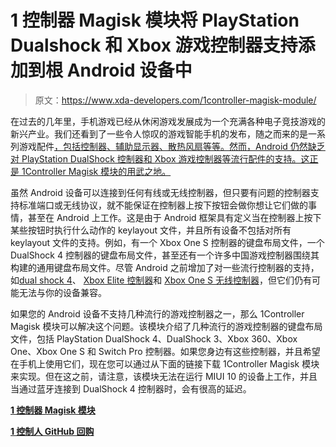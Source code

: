 # 1 控制器 Magisk 模块将 PlayStation Dualshock 和 Xbox 游戏控制器支持添加到根 Android 设备中

> 原文：<https://www.xda-developers.com/1controller-magisk-module/>

在过去的几年里，手机游戏已经从休闲游戏发展成为一个充满各种电子竞技游戏的新兴产业。我们还看到了一些令人惊叹的游戏智能手机的发布，随之而来的是一系列游戏配件[，包括控制器、辅助显示器、散热风扇等等。然而，Android 仍然缺乏对 PlayStation DualShock 控制器和 Xbox 游戏控制器等流行配件的支持。这正是 1Controller Magisk 模块的用武之地。](https://www.xda-developers.com/razer-kishi-extending-game-controller-android-ios/)

虽然 Android 设备可以连接到任何有线或无线控制器，但只要有问题的控制器支持标准端口或无线协议，就不能保证在控制器上按下按钮会做你想让它们做的事情，甚至在 Android 上工作。这是由于 Android 框架具有定义当在控制器上按下某些按钮时执行什么动作的 keylayout 文件，并且所有设备不包括对所有 keylayout 文件的支持。例如，有一个 Xbox One S 控制器的键盘布局文件，一个 DualShock 4 控制器的键盘布局文件，甚至还有一个许多中国游戏控制器围绕其构建的通用键盘布局文件。尽管 Android 之前增加了对一些流行控制器的支持，如[dual shock 4](https://www.xda-developers.com/android-pie-support-playstation-4-dualshock-4/)、 [Xbox Elite 控制器](https://www.xda-developers.com/android-xbox-elite-controller-usb/)和 [Xbox One S 无线控制器](https://www.xda-developers.com/android-pie-controller-mapping-fix-xbox-one-s/)，但它们仍有可能无法与你的设备兼容。

如果您的 Android 设备不支持几种流行的游戏控制器之一，那么 1Controller Magisk 模块可以解决这个问题。该模块介绍了几种流行的游戏控制器的键盘布局文件，包括 PlayStation DualShock 4、DualShock 3、Xbox 360、Xbox One、Xbox One S 和 Switch Pro 控制器。如果您身边有这些控制器，并且希望在手机上使用它们，现在您可以通过从下面的链接下载 1Controller Magisk 模块来实现。但在这之前，请注意，该模块无法在运行 MIUI 10 的设备上工作，并且当通过蓝牙连接到 DualShock 4 控制器时，会有很高的延迟。

**[1 控制器 Magisk 模块](https://forum.xda-developers.com/apps/magisk/module-1controller-1-module-to-support-t3865889)**

**[1 控制人 GitHub 回购](https://github.com/Magisk-Modules-Repo/OneController)**